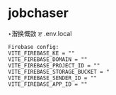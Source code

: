 ﻿# jobchaser

‣潪换慨敳 ੲ
.env.local
```
Firebase config:
VITE_FIREBASE_KE = ""
VITE_FIREBASE_DOMAIN = ""
VITE_FIREBASE_PROJECT_ID = ""
VITE_FIREBASE_STORAGE_BUCKET = "
VITE_FIREBASE_SENDER_ID = ""
VITE_FIREBASE_APP_ID = ""
```
